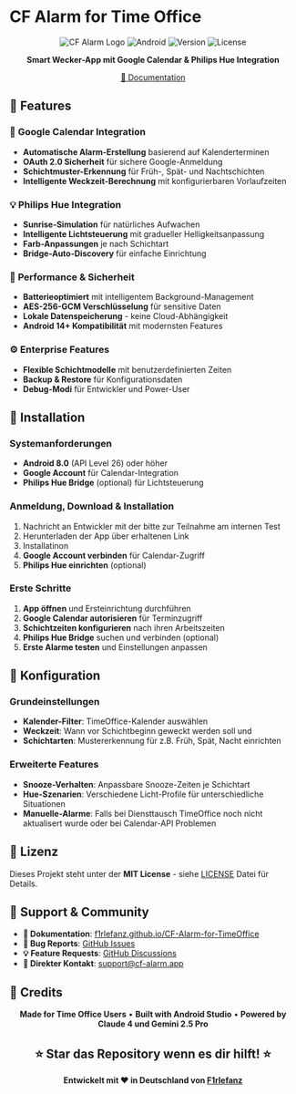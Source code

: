 # CF Alarm for Time Office

<div align="center">

![CF Alarm Logo](https://img.shields.io/badge/CF%20Alarm-Time%20Office-blue?style=for-the-badge)
![Android](https://img.shields.io/badge/Android-8.0+-green?style=for-the-badge&logo=android)
![Version](https://img.shields.io/badge/Version-1.0.4-blue?style=for-the-badge)
![License](https://img.shields.io/badge/License-MIT-yellow?style=for-the-badge)

**Smart Wecker-App mit Google Calendar & Philips Hue Integration**

[📖 Documentation](https://f1rlefanz.github.io/CF-Alarm-for-TimeOffice)

</div>

## 🚀 Features

### 📅 **Google Calendar Integration**
- **Automatische Alarm-Erstellung** basierend auf Kalenderterminen
- **OAuth 2.0 Sicherheit** für sichere Google-Anmeldung
- **Schichtmuster-Erkennung** für Früh-, Spät- und Nachtschichten
- **Intelligente Weckzeit-Berechnung** mit konfigurierbaren Vorlaufzeiten

### 💡 **Philips Hue Integration**
- **Sunrise-Simulation** für natürliches Aufwachen
- **Intelligente Lichtsteuerung** mit gradueller Helligkeitsanpassung
- **Farb-Anpassungen** je nach Schichtart
- **Bridge-Auto-Discovery** für einfache Einrichtung

### 🔋 **Performance & Sicherheit**
- **Batterieoptimiert** mit intelligentem Background-Management
- **AES-256-GCM Verschlüsselung** für sensitive Daten
- **Lokale Datenspeicherung** - keine Cloud-Abhängigkeit
- **Android 14+ Kompatibilität** mit modernsten Features

### ⚙️ **Enterprise Features**
- **Flexible Schichtmodelle** mit benutzerdefinierten Zeiten
- **Backup & Restore** für Konfigurationsdaten
- **Debug-Modi** für Entwickler und Power-User

## 📱 Installation

### Systemanforderungen
- **Android 8.0** (API Level 26) oder höher
- **Google Account** für Calendar-Integration
- **Philips Hue Bridge** (optional) für Lichtsteuerung

### Anmeldung, Download & Installation
1. Nachricht an Entwickler mit der bitte zur Teilnahme am internen Test
2. Herunterladen der App über erhaltenen Link
3. Installatinon
4. **Google Account verbinden** für Calendar-Zugriff
5. **Philips Hue einrichten** (optional)

### Erste Schritte
1. **App öffnen** und Ersteinrichtung durchführen
2. **Google Calendar autorisieren** für Terminzugriff
3. **Schichtzeiten konfigurieren** nach ihren Arbeitszeiten
4. **Philips Hue Bridge** suchen und verbinden (optional)
5. **Erste Alarme testen** und Einstellungen anpassen

## 🔧 Konfiguration

### Grundeinstellungen
- **Kalender-Filter**: TimeOffice-Kalender auswählen
- **Weckzeit**: Wann vor Schichtbeginn geweckt werden soll und
- **Schichtarten**: Mustererkennung für z.B. Früh, Spät, Nacht einrichten

### Erweiterte Features
- **Snooze-Verhalten**: Anpassbare Snooze-Zeiten je Schichtart
- **Hue-Szenarien**: Verschiedene Licht-Profile für unterschiedliche Situationen
- **Manuelle-Alarme**: Falls bei Diensttausch TimeOffice noch nicht aktualisert wurde oder bei Calendar-API Problemen

## 📄 Lizenz

Dieses Projekt steht unter der **MIT License** - siehe [LICENSE](LICENSE) Datei für Details.

## 🤝 Support & Community

- **📖 Dokumentation**: [f1rlefanz.github.io/CF-Alarm-for-TimeOffice](https://f1rlefanz.github.io/CF-Alarm-for-TimeOffice)
- **🐛 Bug Reports**: [GitHub Issues](https://github.com/F1rlefanz/CF-Alarm-for-TimeOffice/issues)
- **💡 Feature Requests**: [GitHub Discussions](https://github.com/F1rlefanz/CF-Alarm-for-TimeOffice/discussions)
- **📧 Direkter Kontakt**: [support@cf-alarm.app](mailto:support@cf-alarm.app)

## 🌟 Credits

<div align="center">

**Made for Time Office Users** • **Built with Android Studio** • **Powered by Claude 4 und Gemini 2.5 Pro**

⭐ **Star das Repository wenn es dir hilft!** ⭐
---

**Entwickelt mit ❤️ in Deutschland von [F1rlefanz](https://github.com/F1rlefanz)**
</div>